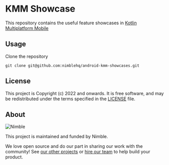 # KMM Showcase

This repository contains the useful feature showcases in 
[Kotlin Multiplatform Mobile](https://kotlinlang.org/docs/multiplatform-mobile-getting-started.html)

## Usage

Clone the repository

`git clone git@github.com:nimblehq/android-kmm-showcases.git`

## License

This project is Copyright (c) 2022 and onwards. It is free software,
and may be redistributed under the terms specified in the [LICENSE] file.

[LICENSE]: /LICENSE

## About

![Nimble](https://assets.nimblehq.co/logo/dark/logo-dark-text-160.png)

This project is maintained and funded by Nimble.

We love open source and do our part in sharing our work with the community!
See [our other projects][community] or [hire our team][hire] to help build your product.

[community]: https://github.com/nimblehq
[hire]: https://nimblehq.co/
